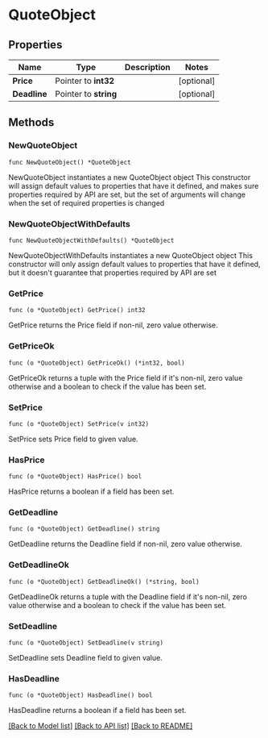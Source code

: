 # QuoteObject

## Properties

Name | Type | Description | Notes
------------ | ------------- | ------------- | -------------
**Price** | Pointer to **int32** |  | [optional] 
**Deadline** | Pointer to **string** |  | [optional] 

## Methods

### NewQuoteObject

`func NewQuoteObject() *QuoteObject`

NewQuoteObject instantiates a new QuoteObject object
This constructor will assign default values to properties that have it defined,
and makes sure properties required by API are set, but the set of arguments
will change when the set of required properties is changed

### NewQuoteObjectWithDefaults

`func NewQuoteObjectWithDefaults() *QuoteObject`

NewQuoteObjectWithDefaults instantiates a new QuoteObject object
This constructor will only assign default values to properties that have it defined,
but it doesn't guarantee that properties required by API are set

### GetPrice

`func (o *QuoteObject) GetPrice() int32`

GetPrice returns the Price field if non-nil, zero value otherwise.

### GetPriceOk

`func (o *QuoteObject) GetPriceOk() (*int32, bool)`

GetPriceOk returns a tuple with the Price field if it's non-nil, zero value otherwise
and a boolean to check if the value has been set.

### SetPrice

`func (o *QuoteObject) SetPrice(v int32)`

SetPrice sets Price field to given value.

### HasPrice

`func (o *QuoteObject) HasPrice() bool`

HasPrice returns a boolean if a field has been set.

### GetDeadline

`func (o *QuoteObject) GetDeadline() string`

GetDeadline returns the Deadline field if non-nil, zero value otherwise.

### GetDeadlineOk

`func (o *QuoteObject) GetDeadlineOk() (*string, bool)`

GetDeadlineOk returns a tuple with the Deadline field if it's non-nil, zero value otherwise
and a boolean to check if the value has been set.

### SetDeadline

`func (o *QuoteObject) SetDeadline(v string)`

SetDeadline sets Deadline field to given value.

### HasDeadline

`func (o *QuoteObject) HasDeadline() bool`

HasDeadline returns a boolean if a field has been set.


[[Back to Model list]](../README.md#documentation-for-models) [[Back to API list]](../README.md#documentation-for-api-endpoints) [[Back to README]](../README.md)


